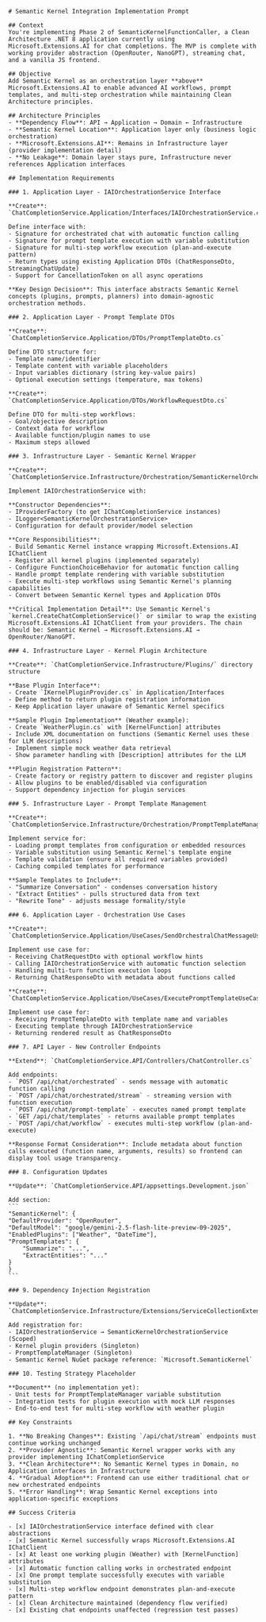     # Semantic Kernel Integration Implementation Prompt

    ## Context
    You're implementing Phase 2 of SemanticKernelFunctionCaller, a Clean Architecture .NET 8 application currently using Microsoft.Extensions.AI for chat completions. The MVP is complete with working provider abstraction (OpenRouter, NanoGPT), streaming chat, and a vanilla JS frontend.

    ## Objective
    Add Semantic Kernel as an orchestration layer **above** Microsoft.Extensions.AI to enable advanced AI workflows, prompt templates, and multi-step orchestration while maintaining Clean Architecture principles.

    ## Architecture Principles
    - **Dependency Flow**: API → Application → Domain ← Infrastructure
    - **Semantic Kernel Location**: Application layer only (business logic orchestration)
    - **Microsoft.Extensions.AI**: Remains in Infrastructure layer (provider implementation detail)
    - **No Leakage**: Domain layer stays pure, Infrastructure never references Application interfaces

    ## Implementation Requirements

    ### 1. Application Layer - IAIOrchestrationService Interface

    **Create**: `ChatCompletionService.Application/Interfaces/IAIOrchestrationService.cs`

    Define interface with:
    - Signature for orchestrated chat with automatic function calling
    - Signature for prompt template execution with variable substitution
    - Signature for multi-step workflow execution (plan-and-execute pattern)
    - Return types using existing Application DTOs (ChatResponseDto, StreamingChatUpdate)
    - Support for CancellationToken on all async operations

    **Key Design Decision**: This interface abstracts Semantic Kernel concepts (plugins, prompts, planners) into domain-agnostic orchestration methods.

    ### 2. Application Layer - Prompt Template DTOs

    **Create**: `ChatCompletionService.Application/DTOs/PromptTemplateDto.cs`

    Define DTO structure for:
    - Template name/identifier
    - Template content with variable placeholders
    - Input variables dictionary (string key-value pairs)
    - Optional execution settings (temperature, max tokens)

    **Create**: `ChatCompletionService.Application/DTOs/WorkflowRequestDto.cs`

    Define DTO for multi-step workflows:
    - Goal/objective description
    - Context data for workflow
    - Available function/plugin names to use
    - Maximum steps allowed

    ### 3. Infrastructure Layer - Semantic Kernel Wrapper

    **Create**: `ChatCompletionService.Infrastructure/Orchestration/SemanticKernelOrchestrationService.cs`

    Implement IAIOrchestrationService with:

    **Constructor Dependencies**:
    - IProviderFactory (to get IChatCompletionService instances)
    - ILogger<SemanticKernelOrchestrationService>
    - Configuration for default provider/model selection

    **Core Responsibilities**:
    - Build Semantic Kernel instance wrapping Microsoft.Extensions.AI IChatClient
    - Register all kernel plugins (implemented separately)
    - Configure FunctionChoiceBehavior for automatic function calling
    - Handle prompt template rendering with variable substitution
    - Execute multi-step workflows using Semantic Kernel's planning capabilities
    - Convert between Semantic Kernel types and Application DTOs

    **Critical Implementation Detail**: Use Semantic Kernel's `kernel.CreateChatCompletionService()` or similar to wrap the existing Microsoft.Extensions.AI IChatClient from your providers. The chain should be: Semantic Kernel → Microsoft.Extensions.AI → OpenRouter/NanoGPT.

    ### 4. Infrastructure Layer - Kernel Plugin Architecture

    **Create**: `ChatCompletionService.Infrastructure/Plugins/` directory structure

    **Base Plugin Interface**:
    - Create `IKernelPluginProvider.cs` in Application/Interfaces
    - Define method to return plugin registration information
    - Keep Application layer unaware of Semantic Kernel specifics

    **Sample Plugin Implementation** (Weather example):
    - Create `WeatherPlugin.cs` with [KernelFunction] attributes
    - Include XML documentation on functions (Semantic Kernel uses these for LLM descriptions)
    - Implement simple mock weather data retrieval
    - Show parameter handling with [Description] attributes for the LLM

    **Plugin Registration Pattern**:
    - Create factory or registry pattern to discover and register plugins
    - Allow plugins to be enabled/disabled via configuration
    - Support dependency injection for plugin services

    ### 5. Infrastructure Layer - Prompt Template Management

    **Create**: `ChatCompletionService.Infrastructure/Orchestration/PromptTemplateManager.cs`

    Implement service for:
    - Loading prompt templates from configuration or embedded resources
    - Variable substitution using Semantic Kernel's template engine
    - Template validation (ensure all required variables provided)
    - Caching compiled templates for performance

    **Sample Templates to Include**:
    - "Summarize Conversation" - condenses conversation history
    - "Extract Entities" - pulls structured data from text
    - "Rewrite Tone" - adjusts message formality/style

    ### 6. Application Layer - Orchestration Use Cases

    **Create**: `ChatCompletionService.Application/UseCases/SendOrchestralChatMessageUseCase.cs`

    Implement use case for:
    - Receiving ChatRequestDto with optional workflow hints
    - Calling IAIOrchestrationService with automatic function selection
    - Handling multi-turn function execution loops
    - Returning ChatResponseDto with metadata about functions called

    **Create**: `ChatCompletionService.Application/UseCases/ExecutePromptTemplateUseCase.cs`

    Implement use case for:
    - Receiving PromptTemplateDto with template name and variables
    - Executing template through IAIOrchestrationService
    - Returning rendered result as ChatResponseDto

    ### 7. API Layer - New Controller Endpoints

    **Extend**: `ChatCompletionService.API/Controllers/ChatController.cs`

    Add endpoints:
    - `POST /api/chat/orchestrated` - sends message with automatic function calling
    - `POST /api/chat/orchestrated/stream` - streaming version with function execution
    - `POST /api/chat/prompt-template` - executes named prompt template
    - `GET /api/chat/templates` - returns available prompt templates
    - `POST /api/chat/workflow` - executes multi-step workflow (plan-and-execute)

    **Response Format Consideration**: Include metadata about function calls executed (function name, arguments, results) so frontend can display tool usage transparency.

    ### 8. Configuration Updates

    **Update**: `ChatCompletionService.API/appsettings.Development.json`

    Add section:
    ```
    "SemanticKernel": {
    "DefaultProvider": "OpenRouter",
    "DefaultModel": "google/gemini-2.5-flash-lite-preview-09-2025",
    "EnabledPlugins": ["Weather", "DateTime"],
    "PromptTemplates": {
        "Summarize": "...",
        "ExtractEntities": "..."
    }
    }
    ```

    ### 9. Dependency Injection Registration

    **Update**: `ChatCompletionService.Infrastructure/Extensions/ServiceCollectionExtensions.cs`

    Add registration for:
    - IAIOrchestrationService → SemanticKernelOrchestrationService (Scoped)
    - Kernel plugin providers (Singleton)
    - PromptTemplateManager (Singleton)
    - Semantic Kernel NuGet package reference: `Microsoft.SemanticKernel`

    ### 10. Testing Strategy Placeholder

    **Document** (no implementation yet):
    - Unit tests for PromptTemplateManager variable substitution
    - Integration tests for plugin execution with mock LLM responses
    - End-to-end test for multi-step workflow with weather plugin

    ## Key Constraints

    1. **No Breaking Changes**: Existing `/api/chat/stream` endpoints must continue working unchanged
    2. **Provider Agnostic**: Semantic Kernel wrapper works with any provider implementing IChatCompletionService
    3. **Clean Architecture**: No Semantic Kernel types in Domain, no Application interfaces in Infrastructure
    4. **Gradual Adoption**: Frontend can use either traditional chat or new orchestrated endpoints
    5. **Error Handling**: Wrap Semantic Kernel exceptions into application-specific exceptions

    ## Success Criteria

    - [x] IAIOrchestrationService interface defined with clear abstractions
    - [x] Semantic Kernel successfully wraps Microsoft.Extensions.AI IChatClient
    - [x] At least one working plugin (Weather) with [KernelFunction] attributes
    - [x] Automatic function calling works in orchestrated endpoint
    - [x] One prompt template successfully executes with variable substitution
    - [x] Multi-step workflow endpoint demonstrates plan-and-execute pattern
    - [x] Clean Architecture maintained (dependency flow verified)
    - [x] Existing chat endpoints unaffected (regression test passes)